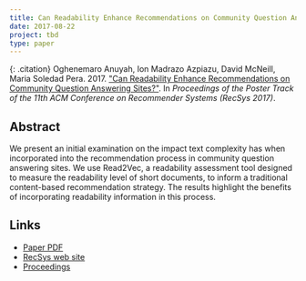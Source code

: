 ```yaml
---
title: Can Readability Enhance Recommendations on Community Question Answering Sites?
date: 2017-08-22
project: tbd
type: paper
---
```


{: .citation}
Oghenemaro Anuyah, Ion Madrazo Azpiazu, David McNeill, Maria Soledad Pera. 2017. ["Can Readability Enhance Recommendations on Community Question Answering Sites?"](#). In <cite>Proceedings of the Poster Track of the 11th ACM Conference on Recommender Systems (RecSys 2017)</cite>.

## Abstract

We present an initial examination on the impact text complexity has when incorporated into the recommendation process in community question answering sites. We use Read2Vec, a readability assessment tool designed to measure the readability level of short documents, to inform a traditional content-based recommendation strategy. The results highlight the benefits of incorporating readability information in this process.

## Links

* [Paper PDF](http://ceur-ws.org/Vol-1905/recsys2017_poster14.pdf)
* [RecSys web site](https://recsys.acm.org/recsys17/)
* [Proceedings](http://ceur-ws.org/Vol-1905/)